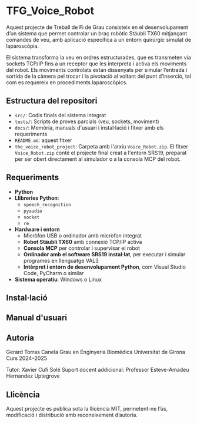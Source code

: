 # TFG_Voice_Robot
Aquest projecte de Treball de Fi de Grau consisteix en el desenvolupament d’un sistema que permet controlar un braç robòtic Stäubli TX60 mitjançant comandes de veu, amb aplicació específica a un entorn quirúrgic simulat de laparoscòpia.

El sistema transforma la veu en ordres estructurades, que es transmeten via sockets TCP/IP fins a un receptor que les interpreta i activa els moviments del robot. Els moviments controlats estan dissenyats per simular l’entrada i sortida de la càmera pel trocar i la pivotació al voltant del punt d’inserció, tal com es requereix en procediments laparoscòpics.

## Estructura del repositori
- `src/`: Codis finals del sistema integrat
- `tests/`: Scripts de proves parcials (veu, sockets, moviment)
- `docs/`: Memòria, manuals d'usuari i instal·lació i fitxer amb els requeriments
- `README.md`: aquest fitxer
- `the_voice_robot_project`: Carpeta amb l'arxiu `Voice_Robot.zip`. El fitxer `Voice_Robot.zip` conté el projecte final creat a l'entorn SRS19, preparat per ser obert directament al simulador o a la consola MCP del robot.


## Requeriments
- **Python**
- **Llibreries Python**:
  - `speech_recognition`
  - `pyaudio`
  - `socket`
  - `re`
- **Hardware i entorn**
  - Micròfon USB o ordinador amb micròfon integrat
  - **Robot Stäubli TX60** amb connexió TCP/IP activa
  - **Consola MCP** per controlar i supervisar el robot
  - **Ordinador amb el software SRS19 instal·lat**, per executar i simular programes en llenguatge VAL3
  - **Intèrpret i entorn de desenvolupament Python**, com Visual Studio Code, PyCharm o similar
- **Sistema operatiu**: Windows o Linux


## Instal·lació


## Manual d'usuari


## Autoria
Gerard Torras Canela
Grau en Enginyeria Biomèdica
Universitat de Girona
Curs 2024–2025

Tutor: Xavier Cufí Solé
Suport docent addicional: Professor Esteve-Amadeu Hernandez Uptegrove


## Llicència
Aquest projecte es publica sota la llicència MIT, permetent-ne l’ús, modificació i distribució amb reconeixement d’autoria.
